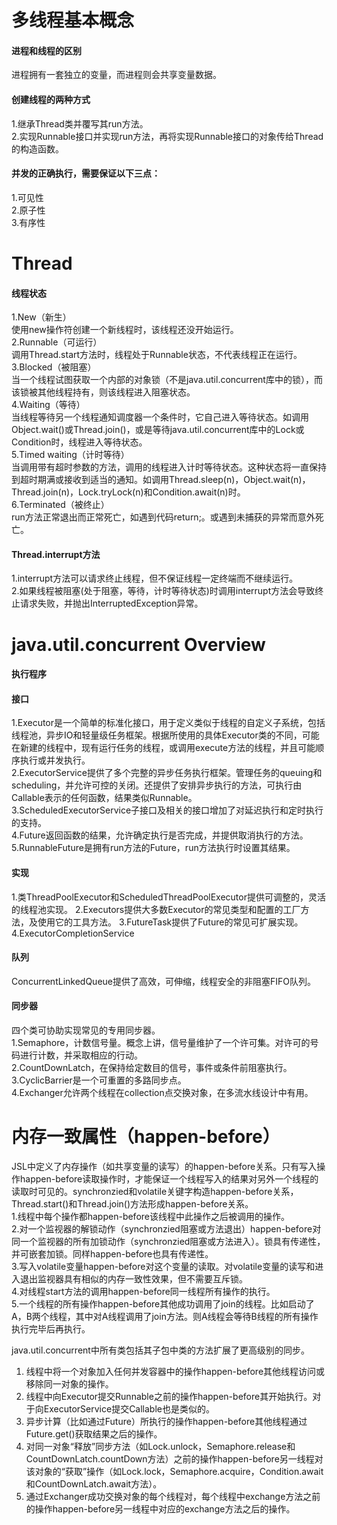 # 多线程基本概念

#### 进程和线程的区别
进程拥有一套独立的变量，而进程则会共享变量数据。

#### 创建线程的两种方式
1.继承Thread类并覆写其run方法。  
2.实现Runnable接口并实现run方法，再将实现Runnable接口的对象传给Thread的构造函数。

#### 并发的正确执行，需要保证以下三点：
1.可见性  
2.原子性  
3.有序性

# Thread

#### 线程状态
1.New（新生）  
使用new操作符创建一个新线程时，该线程还没开始运行。  
2.Runnable（可运行）  
调用Thread.start方法时，线程处于Runnable状态，不代表线程正在运行。  
3.Blocked（被阻塞）  
当一个线程试图获取一个内部的对象锁（不是java.util.concurrent库中的锁），而该锁被其他线程持有，则该线程进入阻塞状态。  
4.Waiting（等待）  
当线程等待另一个线程通知调度器一个条件时，它自己进入等待状态。如调用Object.wait()或Thread.join()，或是等待java.util.concurrent库中的Lock或Condition时，线程进入等待状态。  
5.Timed waiting（计时等待）  
当调用带有超时参数的方法，调用的线程进入计时等待状态。这种状态将一直保持到超时期满或接收到适当的通知。如调用Thread.sleep(n)，Object.wait(n)，Thread.join(n)，Lock.tryLock(n)和Condition.await(n)时。  
6.Terminated（被终止）  
run方法正常退出而正常死亡，如遇到代码return;。或遇到未捕获的异常而意外死亡。

#### Thread.interrupt方法
1.interrupt方法可以请求终止线程，但不保证线程一定终端而不继续运行。  
2.如果线程被阻塞(处于阻塞，等待，计时等待状态)时调用interrupt方法会导致终止请求失败，并抛出InterruptedException异常。

# java.util.concurrent Overview

#### 执行程序

#### 接口  
1.Executor是一个简单的标准化接口，用于定义类似于线程的自定义子系统，包括线程池，异步IO和轻量级任务框架。根据所使用的具体Executor类的不同，可能在新建的线程中，现有运行任务的线程，或调用execute方法的线程，并且可能顺序执行或并发执行。  
2.ExecutorService提供了多个完整的异步任务执行框架。管理任务的queuing和scheduling，并允许可控的关闭。还提供了安排异步执行的方法，可执行由Callable表示的任何函数，结果类似Runnable。  
3.ScheduledExecutorService子接口及相关的接口增加了对延迟执行和定时执行的支持。  
4.Future返回函数的结果，允许确定执行是否完成，并提供取消执行的方法。  
5.RunnableFuture是拥有run方法的Future，run方法执行时设置其结果。

#### 实现
1.类ThreadPoolExecutor和ScheduledThreadPoolExecutor提供可调整的，灵活的线程池实现。
2.Executors提供大多数Executor的常见类型和配置的工厂方法，及使用它的工具方法。
3.FutureTask提供了Future的常见可扩展实现。
4.ExecutorCompletionService

#### 队列
ConcurrentLinkedQueue提供了高效，可伸缩，线程安全的非阻塞FIFO队列。

#### 同步器
四个类可协助实现常见的专用同步器。  
1.Semaphore，计数信号量。概念上讲，信号量维护了一个许可集。对许可的号码进行计数，并采取相应的行动。  
2.CountDownLatch，在保持给定数目的信号，事件或条件前阻塞执行。  
3.CyclicBarrier是一个可重置的多路同步点。  
4.Exchanger允许两个线程在collection点交换对象，在多流水线设计中有用。  

# 内存一致属性（happen-before）
JSL中定义了内存操作（如共享变量的读写）的happen-before关系。只有写入操作happen-before读取操作时，才能保证一个线程写入的结果对另外一个线程的读取时可见的。synchronzied和volatile关键字构造happen-before关系，Thread.start()和Thread.join()方法形成happen-before关系。  
1.线程中每个操作都happen-before该线程中此操作之后被调用的操作。  
2.对一个监视器的解锁动作（synchronzied阻塞或方法退出）happen-before对同一个监视器的所有加锁动作（synchronzied阻塞或方法进入）。锁具有传递性，并可嵌套加锁。同样happen-before也具有传递性。  
3.写入volatile变量happen-before对这个变量的读取。对volatile变量的读写和进入退出监视器具有相似的内存一致性效果，但不需要互斥锁。  
4.对线程start方法的调用happen-before同一线程所有操作的执行。  
5.一个线程的所有操作happen-before其他成功调用了join的线程。比如启动了A，B两个线程，其中对A线程调用了join方法。则A线程会等待B线程的所有操作执行完毕后再执行。  

java.util.concurrent中所有类包括其子包中类的方法扩展了更高级别的同步。  
1. 线程中将一个对象加入任何并发容器中的操作happen-before其他线程访问或移除同一对象的操作。  
2. 线程中向Executor提交Runnable之前的操作happen-before其开始执行。对于向ExecutorService提交Callable也是类似的。  
3. 异步计算（比如通过Future）所执行的操作happen-before其他线程通过Future.get()获取结果之后的操作。  
4. 对同一对象“释放”同步方法（如Lock.unlock，Semaphore.release和CountDownLatch.countDown方法）之前的操作happen-before另一线程对该对象的“获取”操作（如Lock.lock，Semaphore.acquire，Condition.await和CountDownLatch.await方法）。  
5. 通过Exchanger成功交换对象的每个线程对，每个线程中exchange方法之前的操作happen-before另一线程中对应的exchange方法之后的操作。  
